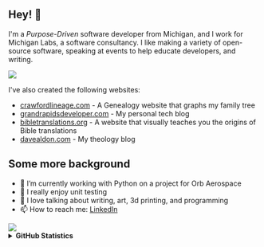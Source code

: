 ## Hey! 👋

I'm a _Purpose-Driven_ software developer from Michigan, and I work for Michigan Labs, a software consultancy. I like making a variety of open-source software, speaking at events to help educate developers, and writing.

<a>
<img align="center" src="https://media.licdn.com/dms/image/D4E16AQENWjQt1i-WlQ/profile-displaybackgroundimage-shrink_350_1400/0/1708562995822?e=1715817600&v=beta&t=8dGq3n3_A1to5_Iw3iRjMVPzmXml1EZAGaJjZfatnkk" />
</a>
  
I've also created the following websites:

- [crawfordlineage.com](https://www.crawfordlineage.com/) - A Genealogy website that graphs my family tree
- [grandrapidsdeveloper.com](https://www.grandrapidsdeveloper.com/) - My personal tech blog
- [bibletranslations.org](https://www.bibletranslations.org/) - A website that visually teaches you the origins of Bible translations
- [davealdon.com](https://www.davealdon.com/) - My theology blog

## Some more background

- 🔭 I’m currently working with Python on a project for Orb Aerospace
- 💋 I really enjoy unit testing
- 💬 I love talking about writing, art, 3d printing, and programming
- 📫 How to reach me: [LinkedIn](https://www.linkedin.com/in/davidcrawfordprofile/)

<a>
<img align="center" src="https://25.media.tumblr.com/tumblr_mcm7lw42Z31qkbh2fo1_400.gif" />
</a>
<details>
  <summary><b>GitHub Statistics</b></summary>
  <div>
    <img height="135px" src="https://github-readme-stats.vercel.app/api/top-langs/?username=davealdon&hide=html&hide_title=true&hide_border=true&layout=compact&langs_count=8&theme=nord" />
  </div>
</details>
